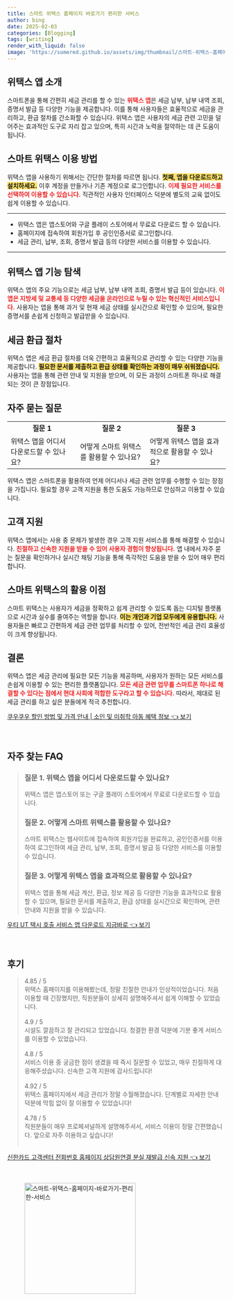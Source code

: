 ```yaml
---
title: 스마트 위택스 홈페이지 바로가기 편리한 서비스
author: bing
date: 2025-02-03
categories: [Blogging]
tags: [writing]
render_with_liquid: false
image: 'https://somered.github.io/assets/img/thumbnail/스마트-위택스-홈페이지-바로가기-편리한-서비스.webp'
---
```



<h2 id='위택스 앱 소개'>위택스 앱 소개</h2>

<p>스마트폰을 통해 간편히 세금 관리를 할 수 있는 <b><span style="color: #ee2323;">위택스 앱</span></b>은 세금 납부, 납부 내역 조회, 증명서 발급 등 다양한 기능을 제공합니다. 이를 통해 사용자들은 효율적으로 세금을 관리하고, 환급 절차를 간소화할 수 있습니다. 위택스 앱은 사용자의 세금 관련 고민을 덜어주는 효과적인 도구로 자리 잡고 있으며, 특히 시간과 노력을 절약하는 데 큰 도움이 됩니다.</p>

<h2 id='스마트 위택스 이용 방법'>스마트 위택스 이용 방법</h2>

<p>위택스 앱을 사용하기 위해서는 간단한 절차를 따르면 됩니다. <b><span style="background-color: #ffe066;">첫째, 앱을 다운로드하고 설치하세요.</span></b> 이후 계정을 만들거나 기존 계정으로 로그인합니다. <b><span style="color: #ee2323;">이제 필요한 서비스를 선택하여 이용할 수 있습니다.</span></b> 직관적인 사용자 인터페이스 덕분에 별도의 교육 없이도 쉽게 이용할 수 있습니다.</p>

<hr />

<ul>
    <li>위택스 앱은 앱스토어와 구글 플레이 스토어에서 무료로 다운로드 할 수 있습니다.</li>
    <li>홈페이지에 접속하여 회원가입 후 공인인증서로 로그인합니다.</li>
    <li>세금 관리, 납부, 조회, 증명서 발급 등의 다양한 서비스를 이용할 수 있습니다.</li>
</ul>

<hr />

<h2 id='위택스 앱 기능 탐색'>위택스 앱 기능 탐색</h2>

<p>위택스 앱의 주요 기능으로는 세금 납부, 납부 내역 조회, 증명서 발급 등이 있습니다. <b><span style="color: #ee2323;">이 앱은 지방세 및 교통세 등 다양한 세금을 온라인으로 누릴 수 있는 혁신적인 서비스입니다.</span></b> 사용자는 앱을 통해 과거 및 현재 세금 상태를 실시간으로 확인할 수 있으며, 필요한 증명서를 손쉽게 신청하고 발급받을 수 있습니다.</p>

<h2 id='세금 환급 절차'>세금 환급 절차</h2>

<p>위택스 앱은 세금 환급 절차를 더욱 간편하고 효율적으로 관리할 수 있는 다양한 기능을 제공합니다. <b><span style="background-color: #ffe066;">필요한 문서를 제출하고 환급 상태를 확인하는 과정이 매우 쉬워졌습니다.</span></b> 사용자는 앱을 통해 관련 안내 및 지원을 받으며, 이 모든 과정이 스마트폰 하나로 해결되는 것이 큰 장점입니다.</p>

<h2 id='자주 묻는 질문'>자주 묻는 질문</h2>

<table>
    <tr>
        <td style="text-align: center; height: 17px;"><b>질문 1</b></td>
        <td style="text-align: center; height: 17px;"><b>질문 2</b></td>
        <td style="text-align: center; height: 17px;"><b>질문 3</b></td>
    </tr>
    <tr>
        <td>위택스 앱을 어디서 다운로드할 수 있나요?</td>
        <td>어떻게 스마트 위택스를 활용할 수 있나요?</td>
        <td>어떻게 위택스 앱을 효과적으로 활용할 수 있나요?</td>
    </tr>
</table>

<p>위택스 앱은 스마트폰을 활용하여 언제 어디서나 세금 관련 업무를 수행할 수 있는 장점을 가집니다. 필요할 경우 고객 지원을 통한 도움도 가능하므로 안심하고 이용할 수 있습니다.</p>

<h2 id='고객 지원'>고객 지원</h2>

<p>위택스 앱에서는 사용 중 문제가 발생한 경우 고객 지원 서비스를 통해 해결할 수 있습니다. <b><span style="color: #ee2323;">친절하고 신속한 지원을 받을 수 있어 사용자 경험이 향상됩니다.</span></b> 앱 내에서 자주 묻는 질문을 확인하거나 실시간 채팅 기능을 통해 즉각적인 도움을 받을 수 있어 매우 편리합니다.</p>

<h2 id='스마트 위택스의 활용 이점'>스마트 위택스의 활용 이점</h2>

<p>스마트 위택스는 사용자가 세금을 정확하고 쉽게 관리할 수 있도록 돕는 디지털 플랫폼으로 시간과 실수를 줄여주는 역할을 합니다. <b><span style="background-color: #ffe066;">이는 개인과 기업 모두에게 유용합니다.</span></b> 사용자들은 빠르고 간편하게 세금 관련 업무를 처리할 수 있어, 전반적인 세금 관리 효율성이 크게 향상됩니다.</p>

<h2 id='결론'>결론</h2>

<p>위택스 앱은 세금 관리에 필요한 모든 기능을 제공하며, 사용자가 원하는 모든 서비스를 손쉽게 이용할 수 있는 편리한 플랫폼입니다. <b><span style="color: #ee2323;">모든 세금 관련 업무를 스마트폰 하나로 해결할 수 있다는 점에서 현대 사회에 적합한 도구라고 할 수 있습니다.</span></b> 따라서, 제대로 된 세금 관리를 하고 싶은 분들에게 적극 추천합니다.</p>


<p><a class="click-button" title="쿠우쿠우 할인 방법 및 가격 안내 | 소인 및 미취학 아동 혜택 정보" href="https://somered.github.io/posts/%EC%BF%A0%EC%9A%B0%EC%BF%A0%EC%9A%B0-%ED%95%A0%EC%9D%B8-%EB%B0%A9%EB%B2%95-%EB%B0%8F-%EA%B0%80%EA%B2%A9-%EC%95%88%EB%82%B4-%EC%86%8C%EC%9D%B8-%EB%B0%8F-%EB%AF%B8%EC%B7%A8%ED%95%99-%EC%95%84%EB%8F%99-%ED%98%9C%ED%83%9D-%EC%A0%95%EB%B3%B4/" rel="dofollow">쿠우쿠우 할인 방법 및 가격 안내 | 소인 및 미취학 아동 혜택 정보 👈 보기</a></p><br>
<h2 id='자주_찾는_FAQ'>자주 찾는 FAQ</h2>
<div itemscope="" itemtype="https://schema.org/FAQPage"> 
<blockquote> 
<div itemscope="" itemprop="mainEntity" itemtype="https://schema.org/Question"> 
<h3 itemprop="name">질문 1. 위택스 앱을 어디서 다운로드할 수 있나요?</h3> 
<div itemscope="" itemprop="acceptedAnswer" itemtype="https://schema.org/Answer"> 
<span itemprop="text"> 
<p>위택스 앱은 앱스토어 또는 구글 플레이 스토어에서 무료로 다운로드할 수 있습니다.</p> 
</span> 
</div> 
</div> 
<div itemscope="" itemprop="mainEntity" itemtype="https://schema.org/Question"> 
<h3 itemprop="name">질문 2. 어떻게 스마트 위택스를 활용할 수 있나요?</h3> 
<div itemscope="" itemprop="acceptedAnswer" itemtype="https://schema.org/Answer"> 
<span itemprop="text"> 
<p>스마트 위택스는 웹사이트에 접속하여 회원가입을 완료하고, 공인인증서를 이용하여 로그인하여 세금 관리, 납부, 조회, 증명서 발급 등 다양한 서비스를 이용할 수 있습니다.</p> 
</span> 
</div> 
</div> 
<div itemscope="" itemprop="mainEntity" itemtype="https://schema.org/Question"> 
<h3 itemprop="name">질문 3. 어떻게 위택스 앱을 효과적으로 활용할 수 있나요?</h3> 
<div itemscope="" itemprop="acceptedAnswer" itemtype="https://schema.org/Answer"> 
<span itemprop="text"> 
<p>위택스 앱을 통해 세금 계산, 환급, 정보 제공 등 다양한 기능을 효과적으로 활용할 수 있으며, 필요한 문서를 제출하고, 환급 상태를 실시간으로 확인하며, 관련 안내와 지원을 받을 수 있습니다.</p> 
</span> 
</div> 
</div> 
</blockquote> 
</div>
<p><a class="click-button" title="우티 UT 택시 호출 서비스 앱 다운로드 지금바로" href="https://somered.github.io/posts/%EC%9A%B0%ED%8B%B0-UT-%ED%83%9D%EC%8B%9C-%ED%98%B8%EC%B6%9C-%EC%84%9C%EB%B9%84%EC%8A%A4-%EC%95%B1-%EB%8B%A4%EC%9A%B4%EB%A1%9C%EB%93%9C-%EC%A7%80%EA%B8%88%EB%B0%94%EB%A1%9C/" rel="dofollow">우티 UT 택시 호출 서비스 앱 다운로드 지금바로 👈 보기</a></p><br>
<h2 id='후기'>후기</h2>
<div itemscope itemtype="https://schema.org/Product">
  <blockquote>
  <div itemprop="review" itemscope itemtype="https://schema.org/Review">
      <div itemprop="reviewRating" itemscope itemtype="https://schema.org/Rating"> <span itemprop="ratingValue">4.85</span> / <span itemprop="bestRating">5</span> </div>
      <span itemprop="reviewBody">위택스 홈페이지를 이용해봤는데, 정말 친절한 안내가 인상적이었습니다. 처음 이용할 때 긴장했지만, 직원분들이 상세히 설명해주셔서 쉽게 이해할 수 있었습니다.</span>
  </div>
  <br>
  <div itemprop="review" itemscope itemtype="https://schema.org/Review">
      <div itemprop="reviewRating" itemscope itemtype="https://schema.org/Rating"> <span itemprop="ratingValue">4.9</span> / <span itemprop="bestRating">5</span> </div>
      <span itemprop="reviewBody">시설도 깔끔하고 잘 관리되고 있었습니다. 청결한 환경 덕분에 기분 좋게 서비스를 이용할 수 있었습니다.</span>
  </div>
  <br>
  <div itemprop="review" itemscope itemtype="https://schema.org/Review">
      <div itemprop="reviewRating" itemscope itemtype="https://schema.org/Rating"> <span itemprop="ratingValue">4.8</span> / <span itemprop="bestRating">5</span> </div>
      <span itemprop="reviewBody">서비스 이용 중 궁금한 점이 생겼을 때 즉시 질문할 수 있었고, 매우 친절하게 대응해주셨습니다. 신속한 고객 지원에 감사드립니다!</span>
  </div>
  <br>
  <div itemprop="review" itemscope itemtype="https://schema.org/Review">
      <div itemprop="reviewRating" itemscope itemtype="https://schema.org/Rating"> <span itemprop="ratingValue">4.92</span> / <span itemprop="bestRating">5</span> </div>
      <span itemprop="reviewBody">위택스 홈페이지에서 세금 관리가 정말 수월해졌습니다. 단계별로 자세한 안내 덕분에 막힘 없이 잘 이용할 수 있었습니다!</span>
  </div>
  <br>
  <div itemprop="review" itemscope itemtype="https://schema.org/Review">
      <div itemprop="reviewRating" itemscope itemtype="https://schema.org/Rating"> <span itemprop="ratingValue">4.78</span> / <span itemprop="bestRating">5</span> </div>
      <span itemprop="reviewBody">직원분들이 매우 프로페셔널하게 설명해주셔서, 서비스 이용이 정말 간편했습니다. 앞으로 자주 이용하고 싶습니다!</span>
  </div>
  <br>
  </blockquote>
</div>
<p><a class="click-button" title="신한카드 고객센터 전화번호 홈페이지 상담원연결 분실 재발급 신속 지원" href="https://somered.github.io/posts/%EC%8B%A0%ED%95%9C%EC%B9%B4%EB%93%9C-%EA%B3%A0%EA%B0%9D%EC%84%BC%ED%84%B0-%EC%A0%84%ED%99%94%EB%B2%88%ED%98%B8-%ED%99%88%ED%8E%98%EC%9D%B4%EC%A7%80-%EC%83%81%EB%8B%B4%EC%9B%90%EC%97%B0%EA%B2%B0-%EB%B6%84%EC%8B%A4-%EC%9E%AC%EB%B0%9C%EA%B8%89-%EC%8B%A0%EC%86%8D-%EC%A7%80%EC%9B%90/" rel="dofollow">신한카드 고객센터 전화번호 홈페이지 상담원연결 분실 재발급 신속 지원 👈 보기</a></p><br>
<figure class="image"><img src="https://somered.github.io/assets/img/thumbnail/스마트-위택스-홈페이지-바로가기-편리한-서비스.webp" alt="스마트-위택스-홈페이지-바로가기-편리한-서비스" width="256" height="256"></figure>